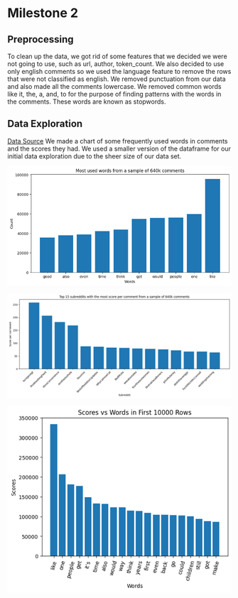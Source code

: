 # Milestone 2
## Preprocessing
To clean up the data, we got rid of some features that we decided we were not going to use, such as url, author, token_count.
We also decided to use only english comments so we used the language feature to remove the rows that were not classified as english.
We removed punctuation from our data and also made all the comments lowercase. 
We removed common words like it, the, a, and, to for the purpose of finding patterns with the words in the comments. These words are known as stopwords.
## Data Exploration
[Data Source](https://huggingface.co/datasets/OpenCo7/UpVoteWeb)
We made a chart of some frequently used words in comments and the scores they had. We used a smaller version of the dataframe for our initial data exploration due to the sheer size of our data set.


![word_freq](DataCleaning\graphs\word_frequencies_from_640k_samples.png)

![score_per_comment](DataCleaning\graphs\score_per_comment_by_subreddit_from_640k_samples.png)

![score_and_words](DataCleaning\graphs\score_and_words.png)